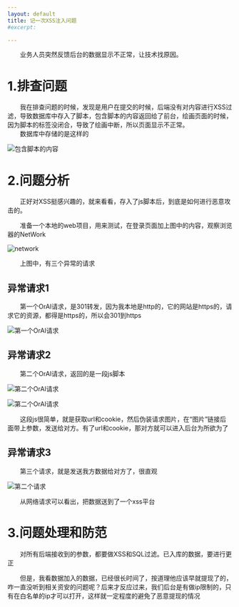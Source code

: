 ```yaml
---
layout: default
title: 记一次XSS注入问题
#excerpt: 

---
```


　　业务人员突然反馈后台的数据显示不正常，让技术找原因。  

# 1.排查问题

　　我在排查问题的时候，发现是用户在提交的时候，后端没有对内容进行XSS过滤，导致数据库中存入了脚本，包含脚本的内容返回给了前台，绘画页面的时候，因为脚本的标签没闭合，导致了绘画中断，所以页面显示不正常。  
　　数据库中存储的是这样的  

  ![包含脚本的内容]({{site.url}}/assets/2019-10-22-js_injeck/xss_wrong_content.jpg)

# 2.问题分析

　　正好对XSS挺感兴趣的，就来看看，存入了js脚本后，到底是如何进行恶意攻击的。  

　　准备一个本地的web项目，用来测试，在登录页面加上图中的内容，观察浏览器的NetWork

![network]({{site.url}}/assets/2019-10-22-js_injeck/xss_wrong_network.jpg)

　　上图中，有三个异常的请求

## 异常请求1

　　第一个OrAI请求，是301转发，因为我本地是http的，它的网站是https的，请求它的资源，都得是https的，所以会301到https

![第一个OrAI请求]({{site.url}}/assets/2019-10-22-js_injeck/xss_wrong_network_1.jpg)

## 异常请求2

　　第二个OrAI请求，返回的是一段js脚本

![第二个OrAI请求]({{site.url}}/assets/2019-10-22-js_injeck/xss_wrong_network_2.jpg)

![第二个OrAI请求]({{site.url}}/assets/2019-10-22-js_injeck/xss_wrong_network_2_response.jpg)

　　这段js很简单，就是获取url和cookie，然后伪装请求图片，在“图片”链接后面带上参数，发送给对方。有了url和cookie，那对方就可以进入后台为所欲为了

## 异常请求3

　　第三个请求，就是发送我方数据给对方了，很直观

![第二个请求]({{site.url}}/assets/2019-10-22-js_injeck/xss_wrong_network_3.jpg)

　　从网络请求可以看出，把数据送到了一个xss平台  

# 3.问题处理和防范

　　对所有后端接收到的参数，都要做XSS和SQL过滤。已入库的数据，要进行更正

　　但是，我看数据加入的数据，已经很长时间了，按道理他应该早就提现了的，咋一直没听到相关资安的问题呢？后来才反应过来，我们后台是有做ip限制的，只有在白名单的ip才可以打开，这样就一定程度的避免了恶意提现的情况